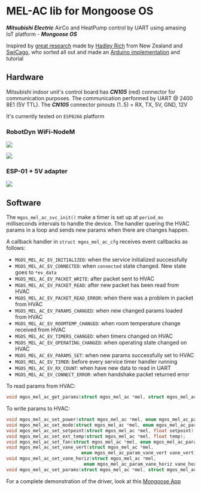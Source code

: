 # MEL-AC lib for Mongoose OS

***Mitsubishi Electric*** AirCo and HeatPump control by UART using amasing IoT platform - ***Mongoose OS***

Inspired by [great research](https://nicegear.nz/blog/hacking-a-mitsubishi-heat-pump-air-conditioner/) made by [Hadley Rich](https://github.com/hadleyrich) from New Zealand and [SwiCago](https://github.com/SwiCago), who sorted all out and made an [Arduino implementation](https://github.com/SwiCago/HeatPump) and tutorial

## Hardware

Mitsubishi indoor unit's control board has ***CN105*** (red) connector for communication purposes.
The communication performed by UART @ 2400 8E1 (5V TTL). The ***CN105*** connector pinouts (1..5) = RX, TX, 5V, GND, 12V

It's currently tested on `ESP8266` platform

### RobotDyn WiFi-NodeM

<img src="https://github.com/mongoose-os-libs/mel-ac/blob/master/docs/mel-ac-nodem.png"/>

![](https://github.com/mongoose-os-libs/mel-ac/blob/master/docs/wifi-nodem-case.gif)
### ESP-01 + 5V adapter

<img src="https://github.com/mongoose-os-libs/mel-ac/blob/master/docs/mel-ac-esp-01.png"/>

## Software

The `mgos_mel_ac_svc_init()` make a timer is set up at `period_ms` milliseconds intervals to handle the device.
The handler quering the HVAC params in a loop and sends new params when there are changes happen.

A callback handler in `struct mgos_mel_ac_cfg` receives event callbacks as follows:
*   `MGOS_MEL_AC_EV_INITIALIZED`: when the service initialized successfully
*   `MGOS_MEL_AC_EV_CONNECTED`: when `connected` state changed. New state goes to `*ev_data`
*   `MGOS_MEL_AC_EV_PACKET_WRITE`: after packet sent to HVAC
*   `MGOS_MEL_AC_EV_PACKET_READ`: after new packet has been read from HVAC
*   `MGOS_MEL_AC_EV_PACKET_READ_ERROR`: when there was a problem in packet from HVAC
*   `MGOS_MEL_AC_EV_PARAMS_CHANGED`: when new changed params loaded from HVAC
*   `MGOS_MEL_AC_EV_ROOMTEMP_CHANGED`: when room temperature change received from HVAC
*   `MGOS_MEL_AC_EV_TIMERS_CHANGED`: when timers changed on HVAC
*   `MGOS_MEL_AC_EV_OPERATING_CHANGED`: when operating state changed on HVAC
*   `MGOS_MEL_AC_EV_PARAMS_SET`: when new params successfully set to HVAC
*   `MGOS_MEL_AC_EV_TIMER`: before every service timer handler running
*   `MGOS_MEL_AC_EV_RX_COUNT`: when have new data to read in UART
*   `MGOS_MEL_AC_EV_CONNECT_ERROR`: when handshake packet returned error

To read params from HVAC:

```c
void mgos_mel_ac_get_params(struct mgos_mel_ac *mel, struct mgos_mel_ac_params *params);
```
To write params to HVAC:

```c
void mgos_mel_ac_set_power(struct mgos_mel_ac *mel, enum mgos_mel_ac_param_power power);
void mgos_mel_ac_set_mode(struct mgos_mel_ac *mel, enum mgos_mel_ac_param_mode mode);
void mgos_mel_ac_set_setpoint(struct mgos_mel_ac *mel, float setpoint);
void mgos_mel_ac_set_ext_temp(struct mgos_mel_ac *mel, float temp);
void mgos_mel_ac_set_fan(struct mgos_mel_ac *mel, enum mgos_mel_ac_param_fan fan);
void mgos_mel_ac_set_vane_vert(struct mgos_mel_ac *mel,
                            enum mgos_mel_ac_param_vane_vert vane_vert);
void mgos_mel_ac_set_vane_horiz(struct mgos_mel_ac *mel,
                             enum mgos_mel_ac_param_vane_horiz vane_horiz);
void mgos_mel_ac_set_params(struct mgos_mel_ac *mel, struct mgos_mel_ac_params *params);
```

For a complete demonstration of the driver, look at this [Mongoose App](https://github.com/mongoose-os-apps/mel-ac-demo)
